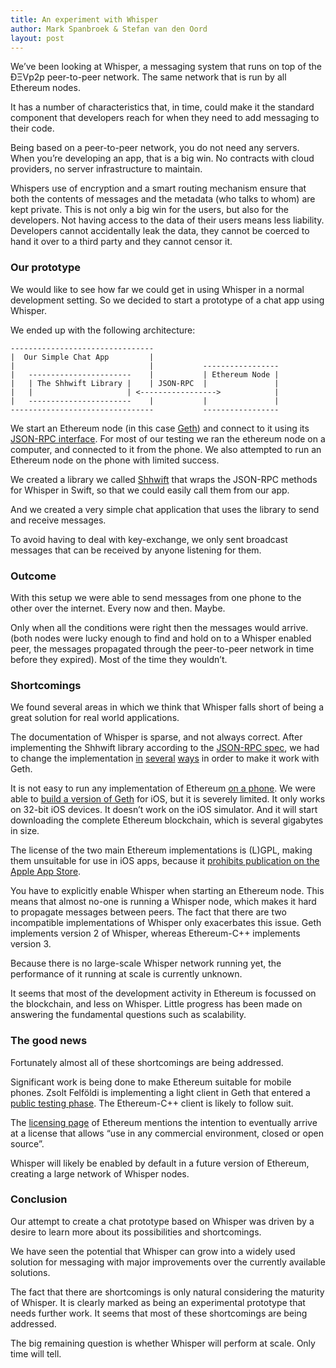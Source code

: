 ```yaml
---
title: An experiment with Whisper
author: Mark Spanbroek & Stefan van den Oord
layout: post
---
```


We’ve been looking at Whisper, a messaging system that runs on top of the ÐΞVp2p peer-to-peer network. The same network that is run by all Ethereum nodes.

It has a number of characteristics that, in time, could make it the standard component that developers reach for when they need to add messaging to their code.

Being based on a peer-to-peer network, you do not need any servers. When you’re developing an app, that is a big win. No contracts with cloud providers, no server infrastructure to maintain.

Whispers use of encryption and a smart routing mechanism ensure that both the contents of messages and the metadata (who talks to whom) are kept private. This is not only a big win for the users, but also for the developers. Not having access to the data of their users means less liability. Developers cannot accidentally leak the data, they cannot be coerced to hand it over to a third party and they cannot censor it.

### Our prototype

We would like to see how far we could get in using Whisper in a normal development setting. So we decided to start a prototype of a chat app using Whisper.

We ended up with the following architecture:

    --------------------------------
    |  Our Simple Chat App         |
    |                              |           -----------------
    |   -----------------------    |           | Ethereum Node |
    |   | The Shhwift Library |    | JSON-RPC  |               |
    |   |                     | <----------------->            |   
    |   -----------------------    |           |               |
    --------------------------------           -----------------

We start an Ethereum node (in this case [Geth][1]) and connect to it using its [JSON-RPC interface][2]. For most of our testing we ran the ethereum node on a computer, and connected to it from the phone.  We also attempted to run an Ethereum node on the phone with limited success.

We created a library we called [Shhwift][3] that wraps the JSON-RPC methods for Whisper in Swift, so that we could easily call them from our app.

And we created a very simple chat application that uses the library to send and receive messages.

To avoid having to deal with key-exchange, we only sent broadcast messages that can be received by anyone listening for them.

### Outcome

With this setup we were able to send messages from one phone to the other over the internet. Every now and then. Maybe.

Only when all the conditions were right then the messages would arrive. (both nodes were lucky enough to find and hold on to a Whisper enabled peer, the messages propagated through the peer-to-peer network in time before they expired). Most of the time they wouldn’t.

### Shortcomings

We found several areas in which we think that Whisper falls short of being a great solution for real world applications.

The documentation of Whisper is sparse, and not always correct. After implementing the Shhwift library according to the [JSON-RPC spec][2], we had to change the implementation [in][10] [several][11] [ways][12] in order to make it work with Geth.

It is not easy to run any implementation of Ethereum [on a phone][4]. We were able to [build a version of Geth][5] for iOS, but it is severely limited. It only works on 32-bit iOS devices. It doesn’t work on the iOS simulator. And it will start downloading the complete Ethereum blockchain, which is several gigabytes in size.

The license of the two main Ethereum implementations is (L)GPL, making them unsuitable for use in iOS apps, because it [prohibits publication on the Apple App Store][6].

You have to explicitly enable Whisper when starting an Ethereum node. This means that almost no-one is running a Whisper node, which makes it hard to propagate messages between peers. The fact that there are two incompatible implementations of Whisper only exacerbates this issue. Geth implements version 2 of Whisper, whereas Ethereum-C++ implements version 3.

Because there is no large-scale Whisper network running yet, the performance of it running at scale is currently unknown.

It seems that most of the development activity in Ethereum is focussed on the blockchain, and less on Whisper. Little progress has been made on answering the fundamental questions such as scalability.

### The good news

Fortunately almost all of these shortcomings are being addressed.

Significant work is being done to make Ethereum suitable for mobile phones. Zsolt Felföldi is implementing a light client in Geth that entered a [public testing phase][7]. The Ethereum-C++ client is likely to follow suit.

The [licensing page][8] of Ethereum mentions the intention to eventually arrive at a license that allows “use in any commercial environment, closed or open source”.

Whisper will likely be enabled by default in a future version of Ethereum, creating a large network of Whisper nodes.

### Conclusion

Our attempt to create a chat prototype based on Whisper was driven by a desire to learn more about its possibilities and shortcomings.

We have seen the potential that Whisper can grow into a widely used solution for messaging with major improvements over the currently available solutions.

The fact that there are shortcomings is only natural considering the maturity of Whisper. It is clearly marked as being an experimental prototype that needs further work. It seems that most of these shortcomings are being addressed.

The big remaining question is whether Whisper will perform at scale. Only time will tell.



[1]: https://github.com/ethereum/go-ethereum
[2]: https://github.com/ethereum/wiki/wiki/JSON-RPC
[3]: https://github.com/charterhouse/Shhwift
[4]: http://markspanbroek.github.io/2016/06/02/ethereum-light.html
[5]: https://github.com/markspanbroek/Ethereum-iOS
[6]: http://www.fsf.org/news/2010-05-app-store-compliance
[7]: https://github.com/zsfelfoldi/go-ethereum/wiki/Light-Client-Public-Test
[8]: https://github.com/ethereum/wiki/wiki/Licensing

[10]: https://github.com/charterhouse/Shhwift/commit/a808645ec0ae2974df64d5a6c47a14cb1e51660a
[11]: https://github.com/charterhouse/Shhwift/commit/cf1f61183de07c362852adc5db18cbb464b2c2de
[12]: https://github.com/charterhouse/Shhwift/commit/bef92ebf802af3e7212ae272c9967c98544c6f9e
